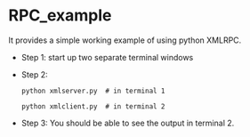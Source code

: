 RPC_example
===========

It provides a simple working example of using python XMLRPC.

- Step 1: start up two separate terminal windows 
- Step 2:
  ```
  python xmlserver.py  # in terminal 1
  ```

  ```
  python xmlclient.py  # in terminal 2
  ```
- Step 3: You should be able to see the output  in terminal 2.
